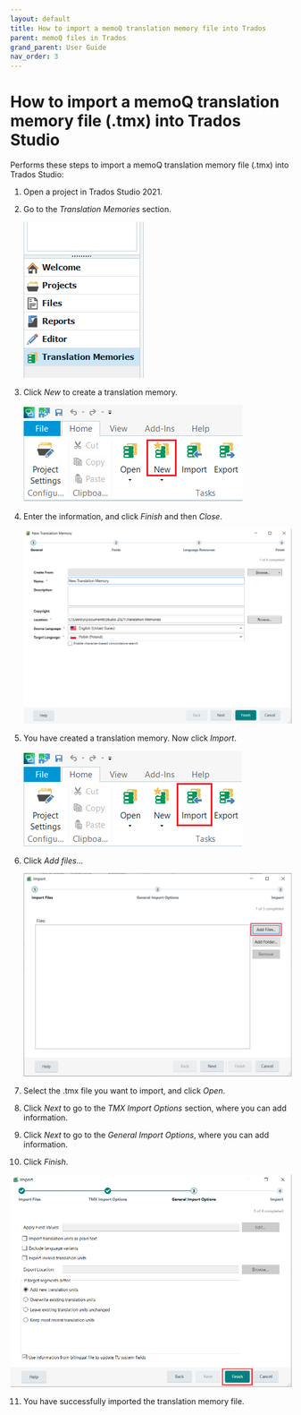 ```yaml
---
layout: default
title: How to import a memoQ translation memory file into Trados
parent: memoQ files in Trados
grand_parent: User Guide
nav_order: 3
---
```


# How to import a memoQ translation memory file (.tmx) into Trados Studio

Performs these steps to import a memoQ translation memory file (.tmx) into Trados Studio:

1. Open a project in Trados Studio 2021.
2. Go to the *Translation Memories* section.

   ![](../../../assets/images/Picture16.png)

3. Click *New* to create a translation memory.

   ![](../../../assets/images/Picture17.png)

4. Enter the information, and click *Finish* and then *Close*.

   ![](../../../assets/images/Picture18.png)

5. You have created a translation memory. Now click *Import*.

   ![](../../../assets/images/Picture19.png)

6. Click *Add files...* 

   ![](../../../assets/images/Picture20.png)

7. Select the .tmx file you want to import, and click *Open*.
8. Click *Next* to go to the *TMX Import Options* section, where you can add information.
9. Click *Next* to go to the *General Import Options*, where you can add information.
10. Click *Finish*.

   ![](../../../assets/images/Picture21.png)

11. You have successfully imported the translation memory file.